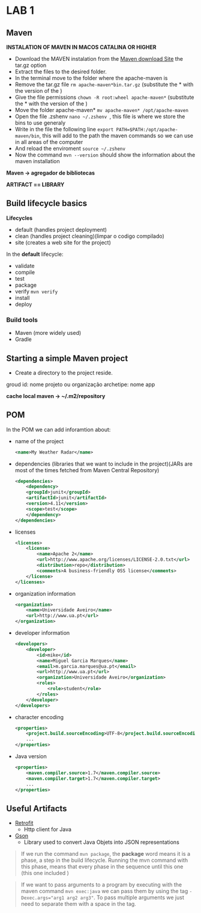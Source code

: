 # LAB 1
## **Maven**
**INSTALATION OF MAVEN IN MACOS CATALINA OR HIGHER**

- Download the MAVEN instalation from the [Maven download Site](https://maven.apache.org/download.cgi) the tar.gz option
- Extract the files to the desired folder.
- In the terminal move to the folder where the apache-maven is
- Remove the tar.gz file `rm apache-maven*bin.tar.gz` (substitute the * with the version of the )
- Give the file permissions `chown -R root:wheel apache-maven*` (substitute the * with the version of the )
- Move the folder apache-maven* `mv apache-maven* /opt/apache-maven`
- Open the file .zshenv `nano ~/.zshenv `, this file is where we store the bins to use generaly
- Write in the file the following line `export PATH=$PATH:/opt/apache-maven/bin`, this will add to the path the maven commands so we can use in all areas of the computer
- And reload the enviroment `source ~/.zshenv `
- Now the command `mvn --version` should show the information about the maven installation

**Maven -> agregador de bibliotecas**

**ARTIFACT == LIBRARY**

## Build lifecycle basics

**Lifecycles** 
- default (handles project deployment)
- clean (handles project cleaning)(limpar o codigo compilado)
- site (creates a web site for the project)

In the **default** lifecycle:
- validate 
- compile
- test
- package
- verify `mvn verify`
- install 
- deploy


### Build tools

- Maven (more widely used)
- Gradle

## Starting a simple Maven project 

- Create a directory to the project reside.

groud id: nome projeto ou organização
archetipe: nome app

**cache local maven -> ~/.m2/repository**

## POM

In the POM we can add inforamtion about:
- name of the project 

    ```xml 
    <name>My Weather Radar</name>
    ```
- dependencies (libraries that we want to include in the project)(JARs are most of the times fetched from Maven Central Repository)

    ```xml
    <dependencies>
        <dependency>
        <groupId>junit</groupId>
        <artifactId>junit</artifactId>
        <version>4.11</version>
        <scope>test</scope>
        </dependency>
    </dependencies>    
    ```

- licenses

    ``` xml
    <licenses>
        <license>
            <name>Apache 2</name>
            <url>http://www.apache.org/licenses/LICENSE-2.0.txt</url>
            <distribution>repo</distribution>
            <comments>A business-friendly OSS license</comments>
        </license>
    </licenses>
    ```
- organization information

    ```xml
    <organization>
        <name>Universidade Aveiro</name>
        <url>http://www.ua.pt</url>
    </organization>
    ```
- developer information

    ``` xml
    <developers>
        <developer>
            <id>mike</id>
            <name>Miguel Garcia Marques</name>
            <email>m.garcia.marques@ua.pt</email>
            <url>http://www.ua.pt</url>
            <organization>Universidade Aveiro</organization>
            <roles>
                <role>student</role>
            </roles>
        </developer>
    </developers>    
    ```
- character encoding
    ```xml
    <properties>
        <project.build.sourceEncoding>UTF-8</project.build.sourceEncoding>
        ...
    </properties>
    ```
- Java version
    ```xml
    <properties>
        <maven.compiler.source>1.7</maven.compiler.source>
        <maven.compiler.target>1.7</maven.compiler.target>
        ...
    </properties>
    ```

## Useful Artifacts

- [Retrofit](https://square.github.io/retrofit/)
    - Http client for Java
- [Gson](https://github.com/google/gson)
    - Library used to convert Java Objets into JSON representations


> If we run the command `mvn package`, the **package** word means it is a phase, a step in the build lifecycle. Running the mvn command with this phase, means that every phase in the sequence until this one (this one included )
<!-- http://api.ipma.pt/open-data/forecast/meteorology/cities/daily/1010500.json  -->


> If we want to pass arguments to a program by executing with the maven command `mvn exec:java` we can pass them by using the tag `-Dexec.args="arg1 arg2 arg3"`. To pass multiple arguments we just need to separate them with a space in the tag.